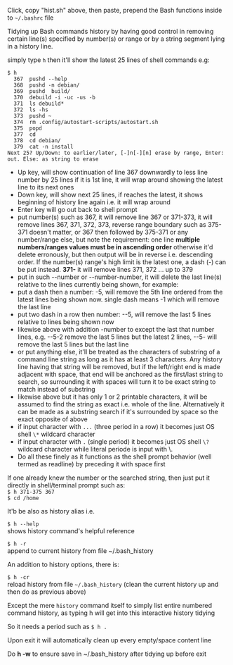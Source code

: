 Click, copy "hist.sh" above, then paste, prepend the Bash functions inside to `~/.bashrc` file    

Tidying up Bash commands history by having good control in removing certain line(s) specified by number(s) or range or by a string segment lying in a history line.   

simply type `h` then it'll show the latest 25 lines of shell commands e.g:   
```
$ h   
  367  pushd --help   
  368  pushd -n debian/   
  369  pushd  build/   
  370  debuild -i -uc -us -b   
  371  ls debuild*   
  372  ls -hs   
  373  pushd ~   
  374  rm .config/autostart-scripts/autostart.sh   
  375  popd   
  377  cd  
  378  cd debian/   
  379  cat -n install   
Next 25? Up/Down: to earlier/later, [-]n[-][n] erase by range, Enter: out. Else: as string to erase 
```
- Up key, will show continuation of line 367 downwardly to less line number by 25 lines if it is 1st line, it will wrap around showing the latest line to its next ones
- Down key, will show next 25 lines, if reaches the latest, it shows beginning of history line again i.e. it will wrap around   
- Enter key will go out back to shell prompt   
- put number(s) such as 367, it will remove line 367 or 371-373, it will remove lines 367, 371, 372, 373, reverse range boundary such as 375-371 doesn't matter, or 367 then followed by 375-371 or any number/range else, but note the requirement: one line **multiple numbers/ranges values must be in ascending order** otherwise it'd delete erronously, but then output will be in reverse i.e. descending order. If the number(s) range's high limit is the latest one, a dash (-) can be put instead. **371-** it will remove lines 371, 372 ... up to 379   
- put in such --number or --number-number, it will delete the last line(s) relative to the lines currently being shown, for example:   
- put a dash then a number: -5, will remove the 5th line ordered from the latest lines being shown now. single dash means -1 which will remove the last line    
- put two dash in a row then number: --5, will remove the last 5 lines relative to lines being shown now   
- likewise above with addition -number to except the last that number lines, e.g. --5-2 remove the last 5 lines but the latest 2 lines, --5- will remove the last 5 lines but the last line   
- or put anything else, it'll be treated as the characters of substring of a command line string as long as it has at least 3 characters. Any history line having that string will be removed, but if the left/right end is made adjacent with space, that end will be anchored as the first/last string to search, so surrounding it with spaces will turn it to be exact string to match instead of substring   
- likewise above but it has only 1 or 2 printable characters, it will be assumed to find the string as exact i.e. whole of the line. Alternatively it can be made as a substring search if it's surrounded by space so the exact opposite of above     
- if input character with `...` (three period in a row) it becomes just OS shell `\*` wildcard character    
- if input character with `.` (single period) it becomes just OS shell `\?` wildcard character while literal periode is input with \\.     
- Do all these finely as it functions as the shell prompt behavior (well termed as readline) by preceding it with space first

If one already knew the number or the searched string, then just put it directly in shell/terminal prompt such as:   
`$ h 371-375 367`   
`$ cd /home`

It'b be also as history alias i.e.

`$ h --help`   
shows history command's helpful reference

`$ h -r`   
append to current history from file ~/.bash_history   

An addition to history options, there is:   

`$ h -cr`   
reload history from file `~/.bash_history`
(clean the current history up and then do as previous above)   

Except the mere `history` command itself to simply list entire numbered command history, as typing h <enter> will get into this interactive history tidying   

So it needs a period such as 
`$ h .`   

Upon exit it will automatically clean up every empty/space content line   

Do **h -w** to ensure save in ~/.bash_history after tidying up before exit
